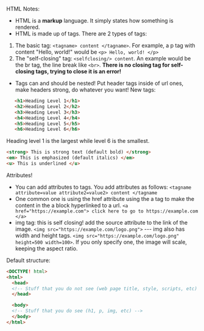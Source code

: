 HTML Notes:
- HTML is a **markup** language. It simply states how something is rendered.
- HTML is made up of tags. There are 2 types of tags:
1. The basic tag: `<tagname> content </tagname>`. For example, a p tag with content "Hello, world!" would be `<p> Hello, world! </p>`
2. The "self-closing" tag: `<selfclosing/> content`. An example would be the br tag, the line break like `<br>`. **There is no closing tag for self-closing tags, trying to close it is an error!**
- Tags can and should be nested! Put header tags inside of url ones, make headers strong, do whatever you want!
New tags:
```html
   <h1>Heading Level 1</h1>
   <h2>Heading Level 2</h2>
   <h3>Heading Level 3</h3>
   <h4>Heading Level 4</h4>
   <h5>Heading Level 5</h5>
   <h6>Heading Level 6</h6>
```
Heading level 1 is the largest while level 6 is the smallest.
```html
<strong> This is strong text (default bold) </strong>
<em> This is emphasized (default italics) </em>
<u> This is underlined </u>
```

Attributes!
- You can add attributes to tags. You add attributes as follows:
`<tagname attribute=value attribute2=value2> content </tagname`
- One common one is using the href attribute using the a tag to make the content in the a block hyperlinked to a url. 
`<a href="https://example.com"> click here to go to https://example.com </a>`
- img tag: this is self closing! add the source attribute to the link of the image. `<img src="https://example.com/logo.png">`
--- img also has width and height tags. `<img src="https://example.com/logo.png" height=500 width=100>`. If you only specify one, the image will scale, keeping the aspect ratio.

Default structure:
```html
<DOCTYPE! html>
<html> 
  <head>
  <!-- Stuff that you do not see (web page title, style, scripts, etc) -->
  </head>

  <body>
  <!-- Stuff that you do see (h1, p, img, etc) -->
  </body>
</html>
```
